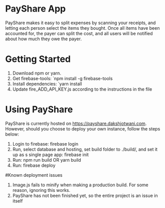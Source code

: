 # PayShare App
PayShare makes it easy to split expenses by scanning your receipts, and letting each person select the items they bought. Once all items have been accounted for, the payer can split the cost, and all users will be notified about how much they owe the payer.

# Getting Started
1. Download npm or yarn.
2. Get firebase-tools: `npm install -g firebase-tools
3. Install dependencies: `yarn install
4. Update fire_ADD_API_KEY.js according to the instructions in the file

# Using PayShare
PayShare is currently hosted on https://payshare.dakshjotwani.com. However, should you choose to deploy your own instance, follow the steps below:

1. Login to firebase: firebase login
2. Run, select database and hosting, set build folder to ./build/, and set it up as s single page app: firebase init
3. Run: npm run build OR yarn build
4. Run: firebase deploy

#Known deployment issues
1. Image.js fails to minify when making a production build. For some reason, ignoring this works.
2. PayShare has not been finished yet, so the entire project is an issue in itself
